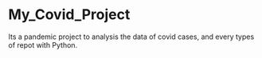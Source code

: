 # My_Covid_Project
Its a pandemic project to analysis the data of covid cases, and every types of repot with Python.
